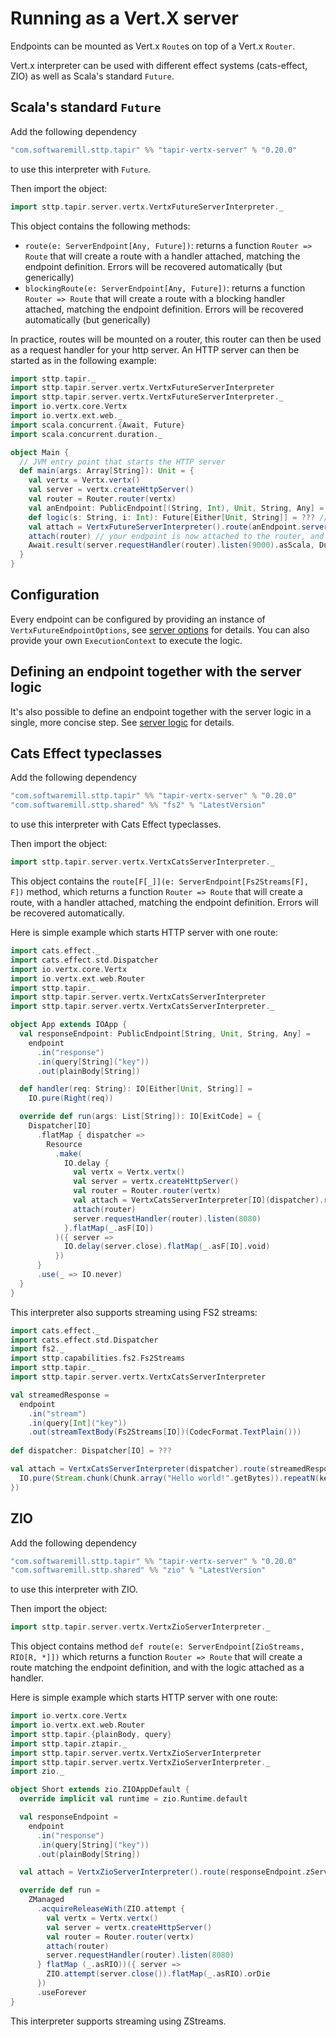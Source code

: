 # Running as a Vert.X server

Endpoints can be mounted as Vert.x `Route`s on top of a Vert.x `Router`.

Vert.x interpreter can be used with different effect systems (cats-effect, ZIO) as well as Scala's standard `Future`.

## Scala's standard `Future`

Add the following dependency
```scala
"com.softwaremill.sttp.tapir" %% "tapir-vertx-server" % "0.20.0"
```
to use this interpreter with `Future`.

Then import the object:
```scala
import sttp.tapir.server.vertx.VertxFutureServerInterpreter._
```

This object contains the following methods:

* `route(e: ServerEndpoint[Any, Future])`: returns a function `Router => Route` that will create a route with a handler attached, matching the endpoint definition. Errors will be recovered automatically (but generically)
* `blockingRoute(e: ServerEndpoint[Any, Future])`: returns a function `Router => Route` that will create a route with a blocking handler attached, matching the endpoint definition. Errors will be recovered automatically (but generically)

In practice, routes will be mounted on a router, this router can then be used as a request handler for your http server. 
An HTTP server can then be started as in the following example:

```scala
import sttp.tapir._
import sttp.tapir.server.vertx.VertxFutureServerInterpreter
import sttp.tapir.server.vertx.VertxFutureServerInterpreter._
import io.vertx.core.Vertx
import io.vertx.ext.web._
import scala.concurrent.{Await, Future}
import scala.concurrent.duration._

object Main {
  // JVM entry point that starts the HTTP server
  def main(args: Array[String]): Unit = {
    val vertx = Vertx.vertx()
    val server = vertx.createHttpServer()
    val router = Router.router(vertx)
    val anEndpoint: PublicEndpoint[(String, Int), Unit, String, Any] = ??? // your definition here
    def logic(s: String, i: Int): Future[Either[Unit, String]] = ??? // your logic here
    val attach = VertxFutureServerInterpreter().route(anEndpoint.serverLogic((logic _).tupled))
    attach(router) // your endpoint is now attached to the router, and the route has been created
    Await.result(server.requestHandler(router).listen(9000).asScala, Duration.Inf)
  }
}
```

## Configuration

Every endpoint can be configured by providing an instance of `VertxFutureEndpointOptions`, see [server options](options.md) for details.
You can also provide your own `ExecutionContext` to execute the logic.

## Defining an endpoint together with the server logic

It's also possible to define an endpoint together with the server logic in a single, more concise step. See
[server logic](logic.md) for details.

## Cats Effect typeclasses

Add the following dependency
```scala
"com.softwaremill.sttp.tapir" %% "tapir-vertx-server" % "0.20.0"
"com.softwaremill.sttp.shared" %% "fs2" % "LatestVersion"
```
to use this interpreter with Cats Effect typeclasses.

Then import the object:
```scala
import sttp.tapir.server.vertx.VertxCatsServerInterpreter._
```

This object contains the `route[F[_]](e: ServerEndpoint[Fs2Streams[F], F])` method, which returns a function `Router => Route` that will create a route, with a handler attached, matching the endpoint definition. Errors will be recovered automatically.

Here is simple example which starts HTTP server with one route:

```scala
import cats.effect._
import cats.effect.std.Dispatcher
import io.vertx.core.Vertx
import io.vertx.ext.web.Router
import sttp.tapir._
import sttp.tapir.server.vertx.VertxCatsServerInterpreter
import sttp.tapir.server.vertx.VertxCatsServerInterpreter._

object App extends IOApp {
  val responseEndpoint: PublicEndpoint[String, Unit, String, Any] =
    endpoint
      .in("response")
      .in(query[String]("key"))
      .out(plainBody[String])

  def handler(req: String): IO[Either[Unit, String]] =
    IO.pure(Right(req))

  override def run(args: List[String]): IO[ExitCode] = {
    Dispatcher[IO]
      .flatMap { dispatcher =>
        Resource
          .make(
            IO.delay {
              val vertx = Vertx.vertx()
              val server = vertx.createHttpServer()
              val router = Router.router(vertx)
              val attach = VertxCatsServerInterpreter[IO](dispatcher).route(responseEndpoint.serverLogic(handler))
              attach(router)
              server.requestHandler(router).listen(8080)
            }.flatMap(_.asF[IO])
          )({ server =>
            IO.delay(server.close).flatMap(_.asF[IO].void)
          })
      }
      .use(_ => IO.never)
  }
}
```

This interpreter also supports streaming using FS2 streams:

```scala
import cats.effect._
import cats.effect.std.Dispatcher
import fs2._
import sttp.capabilities.fs2.Fs2Streams
import sttp.tapir._
import sttp.tapir.server.vertx.VertxCatsServerInterpreter

val streamedResponse =
  endpoint
    .in("stream")
    .in(query[Int]("key"))
    .out(streamTextBody(Fs2Streams[IO])(CodecFormat.TextPlain()))
    
def dispatcher: Dispatcher[IO] = ???

val attach = VertxCatsServerInterpreter(dispatcher).route(streamedResponse.serverLogicSuccess[IO] { key =>
  IO.pure(Stream.chunk(Chunk.array("Hello world!".getBytes)).repeatN(key))
})
```

## ZIO

Add the following dependency

```scala
"com.softwaremill.sttp.tapir" %% "tapir-vertx-server" % "0.20.0"
"com.softwaremill.sttp.shared" %% "zio" % "LatestVersion"
```

to use this interpreter with ZIO.

Then import the object:
```scala
import sttp.tapir.server.vertx.VertxZioServerInterpreter._
```

This object contains method `def route(e: ServerEndpoint[ZioStreams, RIO[R, *]])` which returns a function `Router => Route` that will create a route matching the endpoint definition, and with the logic attached as a handler.

Here is simple example which starts HTTP server with one route:

```scala
import io.vertx.core.Vertx
import io.vertx.ext.web.Router
import sttp.tapir.{plainBody, query}
import sttp.tapir.ztapir._
import sttp.tapir.server.vertx.VertxZioServerInterpreter
import sttp.tapir.server.vertx.VertxZioServerInterpreter._
import zio._

object Short extends zio.ZIOAppDefault {
  override implicit val runtime = zio.Runtime.default

  val responseEndpoint =
    endpoint
      .in("response")
      .in(query[String]("key"))
      .out(plainBody[String])

  val attach = VertxZioServerInterpreter().route(responseEndpoint.zServerLogic { key => UIO.succeed(key) })

  override def run =
    ZManaged
      .acquireReleaseWith(ZIO.attempt {
        val vertx = Vertx.vertx()
        val server = vertx.createHttpServer()
        val router = Router.router(vertx)
        attach(router)
        server.requestHandler(router).listen(8080)
      } flatMap (_.asRIO))({ server =>
        ZIO.attempt(server.close()).flatMap(_.asRIO).orDie
      })
      .useForever
}
```

This interpreter supports streaming using ZStreams.
